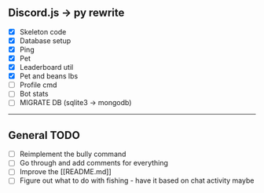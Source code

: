 ## Discord.js -> py rewrite

-   [x] Skeleton code
-   [x] Database setup
-   [x] Ping
-   [x] Pet
-   [x] Leaderboard util
-   [x] Pet and beans lbs
-   [ ] Profile cmd
-   [ ] Bot stats
-   [ ] MIGRATE DB (sqlite3 -> mongodb)

---

## General TODO

-   [ ] Reimplement the bully command
-   [ ] Go through and add comments for everything
-   [ ] Improve the [[README.md]]
-   [ ] Figure out what to do with fishing - have it based on chat activity maybe
